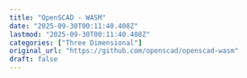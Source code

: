 ```yaml
---
title: "OpenSCAD - WASM"
date: "2025-09-30T00:11:40.408Z"
lastmod: "2025-09-30T00:11:40.408Z"
categories: ["Three Dimensional"]
original_url: "https://github.com/openscad/openscad-wasm"
draft: false
---
```

